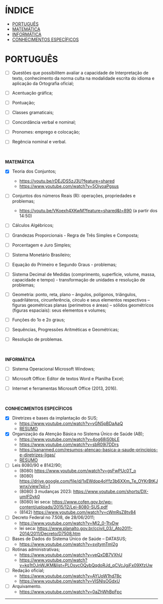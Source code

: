# ÍNDICE
- [PORTUGUÊS](#português)
- [MATEMÁTICA](#matemática)
- [INFORMÁTICA](#informática)
- [CONHECIMENTOS ESPECÍFICOS](#conhecimentos-específicos)



# **PORTUGUÊS**
- [ ] Questões que possibilitem avaliar a capacidade de Interpretação de texto, conhecimento da norma culta na modalidade escrita do idioma e aplicação da Ortografia oficial;
- [ ] Acentuação gráfica;
- [ ] Pontuação;
- [ ] Classes gramaticais;
- [ ] Concordância verbal e nominal;
- [ ] Pronomes: emprego e colocação;
- [ ] Regência nominal e verbal.
<br><br><br>


**MATEMÁTICA**
- [X] Teoria dos Conjuntos;
  - https://youtu.be/rDEJDS5zJ3U?feature=shared
  - https://www.youtube.com/watch?v=5OiyoaPgsus
- [ ] Conjuntos dos números Reais (R): operações, propriedades e problemas;
  - https://youtu.be/VKoexh4XKwM?feature=shared&t=890 (a partir dos 14:50)
- [ ] Cálculos Algébricos;
- [ ] Grandezas Proporcionais - Regra de Três Simples e Composta;
- [ ] Porcentagem e Juro Simples;
- [ ] Sistema Monetário Brasileiro;
- [ ] Equação do Primeiro e Segundo Graus - problemas;
- [ ] Sistema Decimal de Medidas (comprimento, superfície, volume, massa, capacidade e tempo) - transformação de unidades e resolução de problemas;
- [ ] Geometria: ponto, reta, plano – ângulos, polígonos, triângulos, quadriláteros, circunferência, círculo e seus elementos respectivos – figuras geométricas planas (perímetros e áreas) – sólidos geométricos (figuras espaciais): seus elementos e volumes;
- [ ] Funções do 1o e 2o graus;
- [ ] Sequências, Progressões Aritméticas e Geométricas;
- [ ] Resolução de problemas.
<br><br><br>


**INFORMÁTICA**
- [ ] Sistema Operacional Microsoft Windows;
- [ ] Microsoft Office: Editor de textos Word e Planilha Excel;
- [ ] Internet e ferramentas Microsoft Office (2013, 2016).
<br><br><br>


**CONHECIMENTOS ESPECÍFICOS**
- [X] Diretrizes e bases da implantação do SUS;
  - https://www.youtube.com/watch?v=vGN5pBDaAaQ
  - [RESUMO](especifico/sus.md)
- [X] Organização da Atenção Básica no Sistema Único de Saúde (AB);
  - https://www.youtube.com/watch?v=4og68jS0bLE
  - https://www.youtube.com/watch?v=sbR09i7DDrs
  - https://sanarmed.com/resumos-atencao-basica-a-saude-principios-e-diretrizes-ligas/
  - [RESUMO](especifico/ab.md)
- [ ] Leis 8080/90 e 8142/90;
  - (8080) https://www.youtube.com/watch?v=gsFwPUc0T_o
  - (8080) https://drive.google.com/file/d/1xEWdop4oYfz3b6XXm_Te_OYKrBtKJwnx/view?pli=1
  - (8080) 3 mudanças 2023: https://www.youtube.com/shorts/DX-umIFDvk0
  - (8080) lei seca: https://www.cofen.gov.br/wp-content/uploads/2015/12/Lei-8080-SUS.pdf
  - (8142) https://www.youtube.com/watch?v=cWmRsZ8tv84
- [ ] Decreto Federal no 7.508, de 28/06/2011;
  - https://www.youtube.com/watch?v=Ml2_0-TtvDw
  - lei seca: https://www.planalto.gov.br/ccivil_03/_Ato2011-2014/2011/Decreto/D7508.htm
- [ ] Bases de Dados do Sistema Único de Saúde – DATASUS;
  - https://www.youtube.com/watch?v=svjtymTmI2g
- [ ] Rotinas administrativas;
  - https://www.youtube.com/watch?v=veQxDB7VXhU
  - https://www.youtube.com/watch?v=kq1tOJnWJKM&list=PLOsycOQybQqdoRJd_qCVcJgjFx09XfzUw
- [ ] Redação oficial;
  - https://www.youtube.com/watch?v=AYUoW1hd78c
  - https://www.youtube.com/watch?v=VISNlsOGdxU
- [ ] Arquivamento.
  - https://www.youtube.com/watch?v=0aZhWhBpFpc


--------------------------------------------------------------------------------------------

